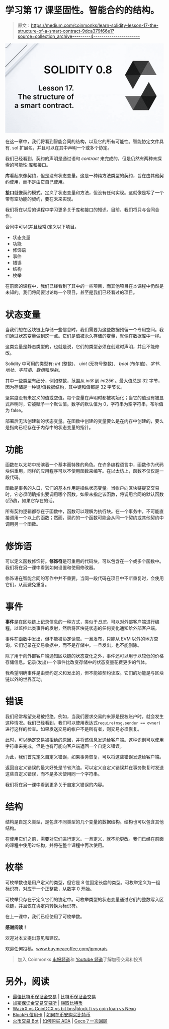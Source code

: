 # 学习第 17 课坚固性。智能合约的结构。

> 原文：<https://medium.com/coinmonks/learn-solidity-lesson-17-the-structure-of-a-smart-contract-9dca379f66e1?source=collection_archive---------4----------------------->

![](img/874efffa430d180b871cdb789a9b69a6.png)

在这一章中，我们将看到智能合同的结构，以及它的所有可能性。智能协定文件具有. sol 扩展名，并且可以在其中声明一个或多个协定。

我们已经看到，契约的声明是通过语句 *contract* 来完成的，但是仍然有两种未探索的可能性:库和接口。

**库**看起来像契约，但是没有状态变量。这是一种纯方法类型的契约，旨在由其他契约使用，而不是由它自己使用。

**接口**就像契约模式。定义了状态变量和方法，但没有任何实现。这就像是写了一个带有空功能的契约，要在未来实现。

我们将在以后的课程中学习更多关于库和接口的知识。目前，我们将只与合同合作。

合同中可以(并且经常)定义以下项目。

*   状态变量
*   功能
*   修饰语
*   事件
*   错误
*   结构
*   枚举

在前面的课程中，我们已经看到了其中的一些项目，而其他项目在本课程中仍然是未知的。我们将简要讨论每一个项目，甚至是我们已经看过的项目。

# 状态变量

当我们想在区块链上存储一些信息时，我们需要为这些数据预留一个专用空间。我们通过状态变量做到这一点。它们是值被永久存储的变量，就像在数据库中一样。

这类变量是静态类型的，也就是说，它们的类型必须在创建时声明，并且不能修改。

Solidity 中可用的类型有: *int* (整数)、 *uint* (无符号整数)、 *bool* (布尔值)、*字节*、*地址*、*字符串*、*数组*和*映射*。

其中一些类型有细分，例如整数，范围从 *int8* 到 *int256* 。最大值总是 32 字节，因为存储是一种键/值数据结构，其中键和值都是 32 字节长。

坚实度没有未定义的值或空值。每个变量在声明时都被初始化；当它的值没有被显式声明时，它被赋予一个默认值。数字的默认值为 0，字符串为空字符串，布尔值为 false。

部署后无法创建新的状态变量。在函数中创建的变量要么是在内存中创建的，要么是指向已经存在于内存中的状态变量的指针。

# 功能

函数在以太坊中扮演着一个基本而特殊的角色。在许多编程语言中，函数作为代码块供重用，同样的应用程序可以不使用函数来编写。在以太坊上，函数不仅仅是一段代码。

函数是事务的入口，它们的基本作用是操纵状态变量。当帐户向区块链提交交易时，它必须明确指出要调用哪个函数。如果未指定该函数，将调用合同的默认函数(*回退*)，如果它存在的话。

所有契约逻辑都存在于函数中，函数可以理解为执行块。在一个事务中，不可能直接调用一个以上的函数；然而，契约的一个函数可能会从同一个契约或其他契约中调用另一个函数。

# 修饰语

可以定义函数修饰符。**修饰符**是可重用的代码块，可以包含在一个或多个函数中。我们将在另一课中看到如何设置和使用修改器。

修饰语在智能合同的写作中并不重要。当同一段代码在项目中不断重复时，会使用它们，从而避免重复。

# 事件

**事件**是在区块链上记录信息的一种方式，类似于*日志*。可以对外部客户端进行编程，以监控此类事件的发射，然后将区块链状态的任何变化通知给外部客户端。

事件在函数中发出，但不能被协定读取。一旦发布，只能从 EVM 以外的地方查询。它们记录在交易收据中，而不是存储中。一旦发出，也不能删除。

除了用于向外部客户端通知区块链的状态变化之外，事件还可以用于以较低的价格存储信息。记录(发出)一个事件比改变存储中的状态变量花费更少的气体。

我希望明确事件是由契约定义和发出的，但不能被契约读取。它们的功能是与区块链以外的世界互动。

# 错误

我们经常希望交易被拒绝。例如，当我们要求交易的来源是授权账户时，就会发生这种情况。我们已经看到，我们可以使用表达式`require(msg.sender == owner)`进行这样的检查。如果发送交易的帐户不是所有者，则交易必须恢复。

此时，可以确定交易被拒绝的原因，并将该信息发送给客户端。这种识别可以使用字符串来完成，但是也有可能向客户端返回一个自定义错误。

为此，我们首先定义自定义错误，如果事务恢复，可以将这些错误发送给客户端。

返回自定义错误的最大好处是节省汽油。可以定义自定义错误并在事务恢复时发送这些自定义错误，而不是多次使用同一个字符串。

我们将在另一课中看到更多关于自定义错误的内容。

# 结构

结构是自定义类型，是包含不同类型的几个变量的数据结构。结构也可以包含其他结构。

在使用它们之前，需要对它们进行定义。一旦定义，就不能更改。我们已经在前面的课程中使用过结构，并将在整个课程中再次使用。

# 枚举

可枚举数也是用户定义的类型，但它是 8 位固定长度的类型。可枚举定义为一组标识符，对应于一个正整数，从数字 0 开始。

可枚举只存在于定义它们的协定中。可枚举类型的状态变量通过它们的整数写入区块链，并且仅在协定内转换为标识符。

在上一课中，我们已经使用了可枚举数。

**感谢阅读！**

欢迎对本文提出意见和建议。

欢迎任何投稿。www.buymeacoffee.com/jpmorais

> 加入 Coinmonks [电报频道](https://t.me/coincodecap)和 [Youtube 频道](https://www.youtube.com/c/coinmonks/videos)了解加密交易和投资

# 另外，阅读

*   [最佳比特币保证金交易](/coinmonks/bitcoin-margin-trading-exchange-bcbfcbf7b8e3) | [比特币保证金交易](https://coincodecap.com/bityard-margin-trading)
*   [加密保证金交易交易所](/coinmonks/crypto-margin-trading-exchanges-428b1f7ad108) | [赚取比特币](/coinmonks/earn-bitcoin-6e8bd3c592d9)
*   [WazirX vs CoinDCX vs bit bns](/coinmonks/wazirx-vs-coindcx-vs-bitbns-149f4f19a2f1)|[block fi vs coin loan vs Nexo](/coinmonks/blockfi-vs-coinloan-vs-nexo-cb624635230d)
*   [BlockFi 信用卡](https://coincodecap.com/blockfi-credit-card) | [如何在币安购买比特币](https://coincodecap.com/buy-bitcoin-binance)
*   [火币交易 Bot](https://coincodecap.com/huobi-trading-bot) | [如何购买 ADA](https://coincodecap.com/buy-ada-cardano) | [Geco？一次回顾](https://coincodecap.com/geco-one-review)